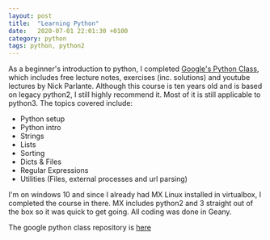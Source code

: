 ```yaml
---
layout: post
title:  "Learning Python"
date:   2020-07-01 22:01:30 +0100
category: python
tags: python, python2
---
```

As a beginner's introduction to python, I completed [Google's Python Class](https://developers.google.com/edu/python/), which includes free lecture notes, exercises (inc. solutions) and youtube lectures by Nick Parlante. Although this course is ten years old and is based on legacy python2, I still highly recommend it. Most of it is still applicable to python3. The topics covered include:

- Python setup
- Python intro
- Strings
- Lists
- Sorting
- Dicts & Files
- Regular Expressions
- Utilities (Files, external processes and url parsing)

I'm on windows 10 and since I already had MX Linux installed in virtualbox, I completed the course in there. MX includes python2 and 3 straight out of the box so it was quick to get going. All coding was done in Geany.

The google python class repository is [here](https://github.com/mkoundo/google_python_class)  